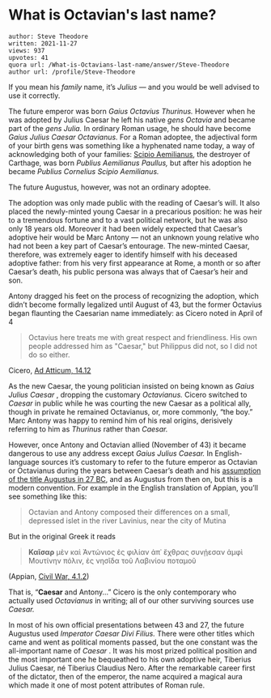 # What is Octavian's last name?

	author: Steve Theodore
	written: 2021-11-27
	views: 937
	upvotes: 41
	quora url: /What-is-Octavians-last-name/answer/Steve-Theodore
	author url: /profile/Steve-Theodore


If you mean his _family_  name, it’s _Julius_  — and you would be well advised to use it correctly.

The future emperor was born _Gaius Octavius Thurinus._ However when he was adopted by Julius Caesar he left his native _gens Octavia_ and became part of the _gens Julia._ In ordinary Roman usage, he should have become _Gaius Julius Caesar Octavianus._ For a Roman adoptee, the adjectival form of your birth gens was something like a hyphenated name today, a way of acknowledging both of your families: [Scipio Aemilianus](https://en.wikipedia.org/wiki/Scipio_Aemilianus), the destroyer of Carthage, was born _Publius Aemilianus Paullus,_ but after his adoption he became _Publius Cornelius Scipio Aemilianus._ 

The future Augustus, however, was not an ordinary adoptee.

The adoption was only made public with the reading of Caesar’s will. It also placed the newly-minted young Caesar in a precarious position: he was heir to a tremendous fortune and to a vast political network, but he was also only 18 years old. Moreover it had been widely expected that Caesar’s adoptive heir would be Marc Antony — not an unknown young relative who had not been a key part of Caesar’s entourage. The new-minted Caesar, therefore, was extremely eager to identify himself with his deceased adoptive father: from his very first appearance at Rome, a month or so after Caesar’s death, his public persona was always that of Caesar’s heir and son.

Antony dragged his feet on the process of recognizing the adoption, which didn’t become formally legalized until August of 43, but the former Octavius began flaunting the Caesarian name immediately: as Cicero noted in April of 4

> Octavius here treats me with great respect and friendliness. His own people addressed him as "Caesar," but Philippus did not, so I did not do so either.

Cicero, [Ad Atticum, 14.12](http://www.perseus.tufts.edu/hopper/text?doc=Perseus%3Atext%3A1999.02.0022%3Atext%3DA%3Abook%3D14%3Aletter%3D12)

As the new Caesar, the young politician insisted on being known as _Gaius Julius Caesar_ , dropping the customary _Octavianus._ Cicero switched to _Caesar_ in public while he was courting the new Caesar as a political ally, though in private he remained Octavianus, or, more commonly, “the boy.” Marc Antony was happy to remind him of his real origins, derisively referring to him as _Thurinus_  rather than _Caesar._ 

However, once Antony and Octavian allied (November of 43) it became dangerous to use any address except _Gaius Julius Caesar._ In English-language sources it’s customary to refer to the future emperor as Octavian or Octavianus during the years between Caesar’s death and his [assumption of the title Augustus in 27 BC](https://www.thegreatcoursesdaily.com/unpacking-the-titles-of-augustus-wordplay-and-double-meanings/), and as Augustus from then on, but this is a modern convention. For example in the English translation of Appian, you’ll see something like this:

> Octavian and Antony composed their differences on a small, depressed islet in the river Lavinius, near the city of Mutina

But in the original Greek it reads

> __Καῖσαρ__ μὲν καὶ Ἀντώνιος ἐς φιλίαν ἀπ᾽ ἔχθρας συνῄεσαν ἀμφὶ Μουτίνην πόλιν, ἐς νησῖδα τοῦ Λαβινίου ποταμοῦ

(Appian, [Civil War, 4.1.2](http://www.perseus.tufts.edu/hopper/text?doc=Perseus%3Atext%3A1999.01.0231%3Abook%3D4%3Achapter%3D1))

That is, “__Caesar__ and Antony…” Cicero is the only contemporary who actually used _Octavianus_  in writing; all of our other surviving sources use _Caesar._ 

In most of his own official presentations between 43 and 27, the future Augustus used _Imperator Caesar Divi Filius._ There were other titles which came and went as political moments passed, but the one constant was the all-important name of _Caesar_ . It was his most prized political position and the most important one he bequeathed to his own adoptive heir, Tiberius Julius Caesar, né Tiberius Claudius Nero. After the remarkable career first of the dictator, then of the emperor, the name acquired a magical aura which made it one of most potent attributes of Roman rule.



